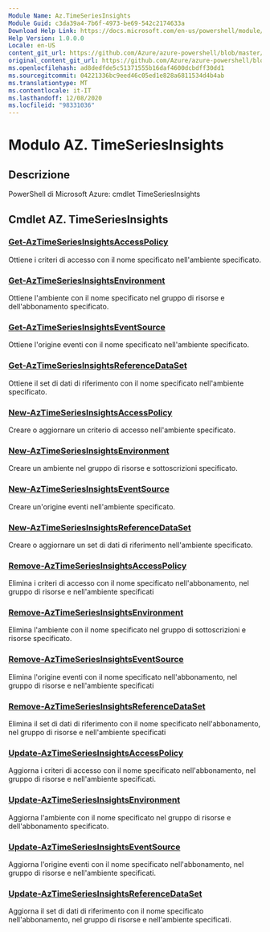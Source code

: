 ```yaml
---
Module Name: Az.TimeSeriesInsights
Module Guid: c3da39a4-7b6f-4973-be69-542c2174633a
Download Help Link: https://docs.microsoft.com/en-us/powershell/module/az.timeseriesinsights
Help Version: 1.0.0.0
Locale: en-US
content_git_url: https://github.com/Azure/azure-powershell/blob/master/src/TimeSeriesInsights/help/Az.TimeSeriesInsights.md
original_content_git_url: https://github.com/Azure/azure-powershell/blob/master/src/TimeSeriesInsights/help/Az.TimeSeriesInsights.md
ms.openlocfilehash: ad8dedfde5c51371555b16daf4600dcbdff30dd1
ms.sourcegitcommit: 04221336bc9eed46c05ed1e828a6811534d4b4ab
ms.translationtype: MT
ms.contentlocale: it-IT
ms.lasthandoff: 12/08/2020
ms.locfileid: "98331036"
---
```

# Modulo AZ. TimeSeriesInsights
## Descrizione
PowerShell di Microsoft Azure: cmdlet TimeSeriesInsights

## Cmdlet AZ. TimeSeriesInsights
### [Get-AzTimeSeriesInsightsAccessPolicy](Get-AzTimeSeriesInsightsAccessPolicy.md)
Ottiene i criteri di accesso con il nome specificato nell'ambiente specificato.

### [Get-AzTimeSeriesInsightsEnvironment](Get-AzTimeSeriesInsightsEnvironment.md)
Ottiene l'ambiente con il nome specificato nel gruppo di risorse e dell'abbonamento specificato.

### [Get-AzTimeSeriesInsightsEventSource](Get-AzTimeSeriesInsightsEventSource.md)
Ottiene l'origine eventi con il nome specificato nell'ambiente specificato.

### [Get-AzTimeSeriesInsightsReferenceDataSet](Get-AzTimeSeriesInsightsReferenceDataSet.md)
Ottiene il set di dati di riferimento con il nome specificato nell'ambiente specificato.

### [New-AzTimeSeriesInsightsAccessPolicy](New-AzTimeSeriesInsightsAccessPolicy.md)
Creare o aggiornare un criterio di accesso nell'ambiente specificato.

### [New-AzTimeSeriesInsightsEnvironment](New-AzTimeSeriesInsightsEnvironment.md)
Creare un ambiente nel gruppo di risorse e sottoscrizioni specificato.

### [New-AzTimeSeriesInsightsEventSource](New-AzTimeSeriesInsightsEventSource.md)
Creare un'origine eventi nell'ambiente specificato.

### [New-AzTimeSeriesInsightsReferenceDataSet](New-AzTimeSeriesInsightsReferenceDataSet.md)
Creare o aggiornare un set di dati di riferimento nell'ambiente specificato.

### [Remove-AzTimeSeriesInsightsAccessPolicy](Remove-AzTimeSeriesInsightsAccessPolicy.md)
Elimina i criteri di accesso con il nome specificato nell'abbonamento, nel gruppo di risorse e nell'ambiente specificati

### [Remove-AzTimeSeriesInsightsEnvironment](Remove-AzTimeSeriesInsightsEnvironment.md)
Elimina l'ambiente con il nome specificato nel gruppo di sottoscrizioni e risorse specificato.

### [Remove-AzTimeSeriesInsightsEventSource](Remove-AzTimeSeriesInsightsEventSource.md)
Elimina l'origine eventi con il nome specificato nell'abbonamento, nel gruppo di risorse e nell'ambiente specificati

### [Remove-AzTimeSeriesInsightsReferenceDataSet](Remove-AzTimeSeriesInsightsReferenceDataSet.md)
Elimina il set di dati di riferimento con il nome specificato nell'abbonamento, nel gruppo di risorse e nell'ambiente specificati

### [Update-AzTimeSeriesInsightsAccessPolicy](Update-AzTimeSeriesInsightsAccessPolicy.md)
Aggiorna i criteri di accesso con il nome specificato nell'abbonamento, nel gruppo di risorse e nell'ambiente specificati.

### [Update-AzTimeSeriesInsightsEnvironment](Update-AzTimeSeriesInsightsEnvironment.md)
Aggiorna l'ambiente con il nome specificato nel gruppo di risorse e dell'abbonamento specificato.

### [Update-AzTimeSeriesInsightsEventSource](Update-AzTimeSeriesInsightsEventSource.md)
Aggiorna l'origine eventi con il nome specificato nell'abbonamento, nel gruppo di risorse e nell'ambiente specificati.

### [Update-AzTimeSeriesInsightsReferenceDataSet](Update-AzTimeSeriesInsightsReferenceDataSet.md)
Aggiorna il set di dati di riferimento con il nome specificato nell'abbonamento, nel gruppo di risorse e nell'ambiente specificati.

